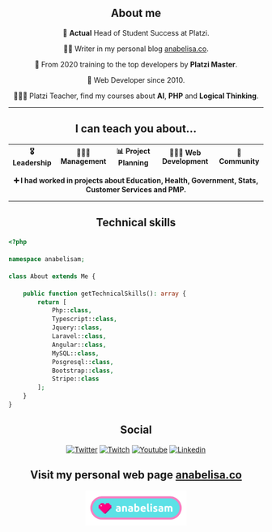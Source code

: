 <div align="center">

## About me

💚 **Actual** Head of Student Success at Platzi.

 ✍🏼 Writer in my personal blog [anabelisa.co](https://anabelisa.co/).
 
💪 From 2020 training to the top developers by **Platzi Master**. 

🌟 Web Developer since 2010.

👩🏻‍🏫 Platzi Teacher, find my courses about **AI**, **PHP** and **Logical Thinking**.

</div>

---

<div align="center">

## I can teach you about...

| 🎖 Leadership | 🤵🏻‍♀️ Management | 📊 Project Planning | 👩🏻‍💻 Web Development | 🤝 Community |
| ------- | -------- | ------- | -------- | ------- |

 **➕ I had worked in projects about Education, Health, Government, Stats, Customer Services and PMP.**
 
</div>

---

<div align="center">

## Technical skills

 </div>
 
```php
<?php

namespace anabelisam;

class About extends Me {

    public function getTechnicalSkills(): array {
        return [
            Php::class,
            Typescript::class,
            Jquery::class,
            Laravel::class,
            Angular::class,
            MySQL::class,
            Posgresql::class,
            Bootstrap::class,
            Stripe::class
        ];
    }
}
```
<div align="center">
 
## Social 

[![Twitter](https://img.shields.io/badge/twitter-1DA1F2?style=for-the-badge&logo=twitter&logoColor=white)](https://twitter.com/anabelisam_)
[![Twitch](https://img.shields.io/badge/twitch-blueviolet?style=for-the-badge&logo=twitch&logoColor=white)](https://twitch.tv/anabelisam)
[![Youtube](https://img.shields.io/badge/youtube-red?style=for-the-badge&logo=youtube&logoColor=white)](https://www.youtube.com/anabelisam)
[![Linkedin](https://img.shields.io/badge/linkedin-0077B5?style=for-the-badge&logo=linkedin&logoColor=white)](https://www.linkedin.com/in/anabelisam)

 ## Visit my personal web page [anabelisa.co](https://anabelisa.co/)
 <a href="https://anabelisa.co/" target="blank_"> <img src="anabelisam-logo.png" alt="logo" width="200"/> </a>
</div>
